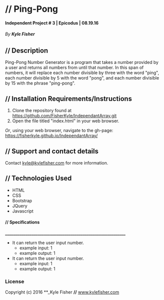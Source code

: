 # // Ping-Pong

#### Independent Project # 3 | Epicodus | 08.19.16
###### _By **Kyle Fisher**_

## **//** Description

Ping-Pong Number Generator is a program that takes a number provided by a user and returns all numbers from until that number. In this span of numbers, it will replace each number divisible by three with the word "ping", each number divisible by 5 with the word "pong", and each number divisible by 15 with the phrase "ping-pong".

## **//** Installation Requirements/Instructions

1. Clone the repository found at https://github.com/FisherKyle/IndependantArray.git
2. Open the file titled "index.html" in your web browser.

_Or_, using your web browser, navigate to the gh-page: https://fisherkyle.github.io/IndependantArray/

## **//** Support and contact details

Contact kyle@kylefisher.com for more information.

## **//** Technologies Used

* HTML
* CSS
* Bootstrap
* JQuery
* Javascript

#### **//** **Specifications**
**___________________________________________________________**

* It can return the user input number.
  * example input: 1
  * example output: 1
* It can return the user input number.
  * example input: 1
  * example output: 1

### License

Copyright (c) 2016 **_Kyle Fisher **//** www.kylefisher.com
